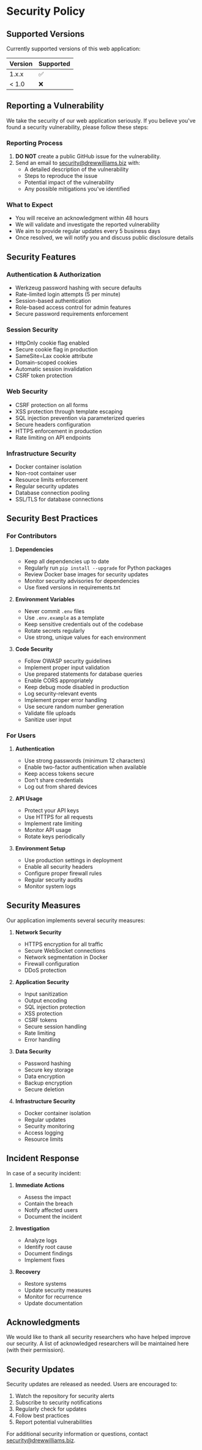 # Security Policy

## Supported Versions

Currently supported versions of this web application:

| Version | Supported          |
| ------- | ------------------ |
| 1.x.x   | :white_check_mark: |
| < 1.0   | :x:                |

## Reporting a Vulnerability

We take the security of our web application seriously. If you believe you've found a security vulnerability, please follow these steps:

### Reporting Process

1. **DO NOT** create a public GitHub issue for the vulnerability.
2. Send an email to security@drewwilliams.biz with:
   - A detailed description of the vulnerability
   - Steps to reproduce the issue
   - Potential impact of the vulnerability
   - Any possible mitigations you've identified

### What to Expect

- You will receive an acknowledgment within 48 hours
- We will validate and investigate the reported vulnerability
- We aim to provide regular updates every 5 business days
- Once resolved, we will notify you and discuss public disclosure details

## Security Features

### Authentication & Authorization
- Werkzeug password hashing with secure defaults
- Rate-limited login attempts (5 per minute)
- Session-based authentication
- Role-based access control for admin features
- Secure password requirements enforcement

### Session Security
- HttpOnly cookie flag enabled
- Secure cookie flag in production
- SameSite=Lax cookie attribute
- Domain-scoped cookies
- Automatic session invalidation
- CSRF token protection

### Web Security
- CSRF protection on all forms
- XSS protection through template escaping
- SQL injection prevention via parameterized queries
- Secure headers configuration
- HTTPS enforcement in production
- Rate limiting on API endpoints

### Infrastructure Security
- Docker container isolation
- Non-root container user
- Resource limits enforcement
- Regular security updates
- Database connection pooling
- SSL/TLS for database connections

## Security Best Practices

### For Contributors

1. **Dependencies**
   - Keep all dependencies up to date
   - Regularly run `pip install --upgrade` for Python packages
   - Review Docker base images for security updates
   - Monitor security advisories for dependencies
   - Use fixed versions in requirements.txt

2. **Environment Variables**
   - Never commit `.env` files
   - Use `.env.example` as a template
   - Keep sensitive credentials out of the codebase
   - Rotate secrets regularly
   - Use strong, unique values for each environment

3. **Code Security**
   - Follow OWASP security guidelines
   - Implement proper input validation
   - Use prepared statements for database queries
   - Enable CORS appropriately
   - Keep debug mode disabled in production
   - Log security-relevant events
   - Implement proper error handling
   - Use secure random number generation
   - Validate file uploads
   - Sanitize user input

### For Users

1. **Authentication**
   - Use strong passwords (minimum 12 characters)
   - Enable two-factor authentication when available
   - Keep access tokens secure
   - Don't share credentials
   - Log out from shared devices

2. **API Usage**
   - Protect your API keys
   - Use HTTPS for all requests
   - Implement rate limiting
   - Monitor API usage
   - Rotate keys periodically

3. **Environment Setup**
   - Use production settings in deployment
   - Enable all security headers
   - Configure proper firewall rules
   - Regular security audits
   - Monitor system logs

## Security Measures

Our application implements several security measures:

1. **Network Security**
   - HTTPS encryption for all traffic
   - Secure WebSocket connections
   - Network segmentation in Docker
   - Firewall configuration
   - DDoS protection

2. **Application Security**
   - Input sanitization
   - Output encoding
   - SQL injection protection
   - XSS protection
   - CSRF tokens
   - Secure session handling
   - Rate limiting
   - Error handling

3. **Data Security**
   - Password hashing
   - Secure key storage
   - Data encryption
   - Backup encryption
   - Secure deletion

4. **Infrastructure Security**
   - Docker container isolation
   - Regular updates
   - Security monitoring
   - Access logging
   - Resource limits

## Incident Response

In case of a security incident:

1. **Immediate Actions**
   - Assess the impact
   - Contain the breach
   - Notify affected users
   - Document the incident

2. **Investigation**
   - Analyze logs
   - Identify root cause
   - Document findings
   - Implement fixes

3. **Recovery**
   - Restore systems
   - Update security measures
   - Monitor for recurrence
   - Update documentation

## Acknowledgments

We would like to thank all security researchers who have helped improve our security. A list of acknowledged researchers will be maintained here (with their permission).

## Security Updates

Security updates are released as needed. Users are encouraged to:

1. Watch the repository for security alerts
2. Subscribe to security notifications
3. Regularly check for updates
4. Follow best practices
5. Report potential vulnerabilities

For additional security information or questions, contact security@drewwilliams.biz.
